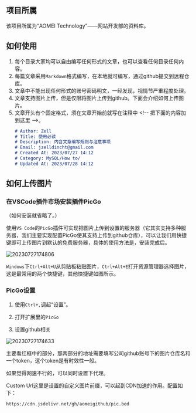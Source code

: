 ## 项目所属

该项目所属为“AOMEI Technology”——网站开发部的资料库。

## 如何使用

1. 每个目录大家均可以自由编写任何形式的文章，也可以查看任何目录任何内容。
2. 每篇文章采用`Markdown`格式编写，在本地就可编写，通过github提交到远程仓库。
3. 文章中不能出现任何形式的账号密码明文，一经发现，视情节严重程度处理。
4. 文章支持图片上传，但是仅限将图片上传到github。下面会介绍如何上传图片。
5. 文章开头有个固定格式，须在文章开始前就写在注释中 &lt;!-- 把下面的内容加到这里 --&gt;。
    ```markdown
    # Author: Zell
    # Title: 使用必读
    # Description: 内含文章编写规则与注意事项
    # Email: jzelldincht@gmail.com
    # Created At: 2023/07/27 14:12
    # Category: MySQL/How to/
    # Updated At: 2023/07/28 14:12
    ```

## 如何上传图片

### 在VSCode插件市场安装插件PicGo

（如何安装就省略了。）

使用`VS Code`的`PicGo`插件可实现把图片上传到设置的服务器（它其实支持多种服务器，我们主要实现配置PicGo使其支持上传到github仓库），可以让我们用快捷键即可上传图片到默认的免费服务器，具体的使用方法是，安装完成后。

![20230727174806](https://cdn.jsdelivr.net/gh/jzelldincht/cloud.images/20230727174806.png)

`Windows`下`Ctrl+Alt+U`从剪贴板粘贴图片，`Ctrl+Alt+E`打开资源管理器选择图片，这是最常用的两个快捷键，其他快捷键如图所示。

### PicGo设置

1. 使用`Ctrl+,`调起“设置”。

2. 打开扩展里的`PicGo`

3. 设置github相关

![20230727174633](https://cdn.jsdelivr.net/gh/jzelldincht/cloud.images/20230727174633.png)

主要看红框中的部分，那两部分的地址需要填写公司github账号下的图片仓库名和一个token，这个token是有时效性一般。

如果觉得网速不行的，可以同时设置下代理。

Custom Url这里是设置的自定义图片前缀，可以起到CDN加速的作用。配置如下：

```bash
https://cdn.jsdelivr.net/gh/aomeigithub/pic.bed
```

